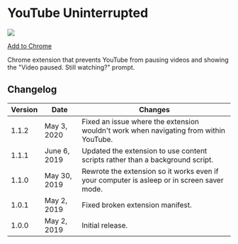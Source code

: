 # YouTube Uninterrupted

[![](https://img.shields.io/chrome-web-store/v/gmgdfdjegkojcmnoolhhikoiobmpahho.svg)](https://chrome.google.com/webstore/detail/youtube-uninterrupted/gmgdfdjegkojcmnoolhhikoiobmpahho)

[Add to Chrome](https://chrome.google.com/webstore/detail/youtube-uninterrupted/gmgdfdjegkojcmnoolhhikoiobmpahho)

Chrome extension that prevents YouTube from pausing videos and showing the "Video paused. Still watching?" prompt.

## Changelog
| Version | Date | Changes |
|---------|------|---------|
| 1.1.2 | May 3, 2020 | Fixed an issue where the extension wouldn't work when navigating from within YouTube. |
| 1.1.1 | June 6, 2019 | Updated the extension to use content scripts rather than a background script. |
| 1.1.0 | May 30, 2019 | Rewrote the extension so it works even if your computer is asleep or in screen saver mode. |
| 1.0.1 | May 2, 2019 | Fixed broken extension manifest. |
| 1.0.0 | May 2, 2019 | Initial release.